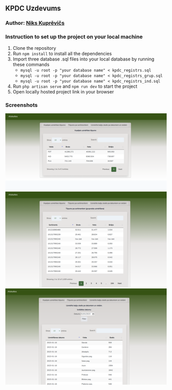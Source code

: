 ## KPDC Uzdevums
### Author: [Niks Kuprēvičs](https://github.com/nkuprevics)


### Instruction to set up the project on your local machine
1. Clone the repository
2. Run `npm install` to install all the dependencies
3. Import three database .sql files into your local database by running these commands
    - `mysql -u root -p "your database name" < kpdc_registrs.sql`
    - `mysql -u root -p "your database name" < kpdc_registrs_grup.sql`
    - `mysql -u root -p "your database name" < kpdc_registrs_ind.sql`
4. Run `php artisan serve` and `npm run dev` to start the project
5. Open locally hosted project link in your browser

### Screenshots
![Screenshot 1](Screenshot_1.png)
![Screenshot 2](Screenshot_2.png)
![Screenshot 3](Screenshot_3.png)
